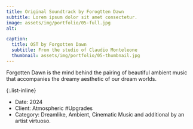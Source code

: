 ```yaml
---
title: Original Soundtrack by Forogtten Dawn
subtitle: Lorem ipsum dolor sit amet consectetur.
image: assets/img/portfolio/05-full.jpg
alt: 

caption:
  title: OST by Forgotten Dawn
  subtitle: From the studio of Claudio Monteleone
  thumbnail: assets/img/portfolio/05-thumbnail.jpg
---
```

Forgotten Dawn is the mind behind the pairing of beautiful ambient music that accompanies the dreamy aesthetic of our dream worlds.

{:.list-inline}
- Date: 2024
- Client: Atmospheric #Upgrades
- Category: Dreamlike, Ambient, Cinematic Music and additional by an artist virtuoso.

